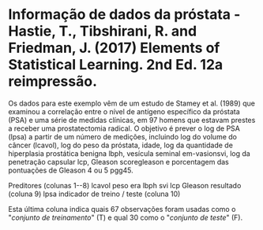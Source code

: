 # Informação de dados da próstata - Hastie, T., Tibshirani, R. and Friedman, J. (2017) Elements of Statistical Learning. 2nd Ed. 12a reimpressão.

Os dados para este exemplo vêm de um estudo de Stamey et al. (1989) que examinou a correlação entre o nível de antígeno específico da próstata (PSA) e uma série de 
medidas clínicas, em 97 homens que estavam prestes a receber uma prostatectomia radical. 
O objetivo é prever o log de PSA (lpsa) a partir de um número de medições, incluindo log do volume do câncer (lcavol), log do peso da próstata, idade, 
log da quantidade de hiperplasia prostática benigna lbph, vesícula seminal em-vasionsvi, log da penetração capsular lcp, Gleason scoregleason e 
porcentagem das pontuações de Gleason 4 ou 5 pgg45. 


Preditores (colunas 1--8)
lcavol
peso
era
lbph
svi
lcp
Gleason
resultado (coluna 9)
lpsa
indicador de treino / teste (coluna 10)

Esta última coluna indica quais 67 observações foram usadas como o "*conjunto de treinamento*" (T) e qual 30 como o "*conjunto de teste*" (F).

